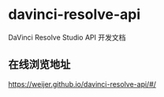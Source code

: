 # davinci-resolve-api
DaVinci Resolve Studio API 开发文档

## 在线浏览地址

https://weijer.github.io/davinci-resolve-api/#/